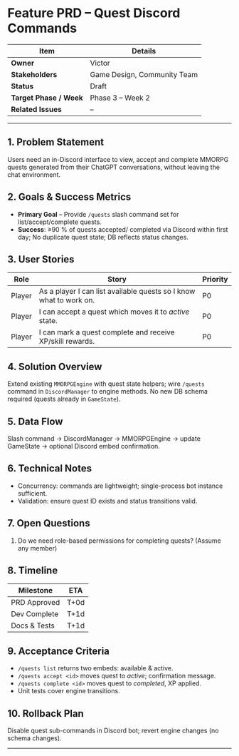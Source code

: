 # Feature PRD – Quest Discord Commands

| Item | Details |
|------|---------|
| **Owner** | Victor |
| **Stakeholders** | Game Design, Community Team |
| **Status** | Draft |
| **Target Phase / Week** | Phase 3 – Week 2 |
| **Related Issues** | – |

---

## 1. Problem Statement
Users need an in-Discord interface to view, accept and complete MMORPG quests generated from their ChatGPT conversations, without leaving the chat environment.

## 2. Goals & Success Metrics
* **Primary Goal** – Provide `/quests` slash command set for list/accept/complete quests.
* **Success**: ≥90 % of quests accepted/ completed via Discord within first day; No duplicate quest state; DB reflects status changes.

## 3. User Stories
| Role | Story | Priority |
|------|-------|----------|
| Player | As a player I can list available quests so I know what to work on. | P0 |
| Player | I can accept a quest which moves it to *active* state. | P0 |
| Player | I can mark a quest complete and receive XP/skill rewards. | P0 |

## 4. Solution Overview
Extend existing `MMORPGEngine` with quest state helpers; wire `/quests` command in `DiscordManager` to engine methods. No new DB schema required (quests already in `GameState`).

## 5. Data Flow
Slash command → DiscordManager → MMORPGEngine → update GameState → optional Discord embed confirmation.

## 6. Technical Notes
* Concurrency: commands are lightweight; single-process bot instance sufficient.
* Validation: ensure quest ID exists and status transitions valid.

## 7. Open Questions
1. Do we need role-based permissions for completing quests? (Assume any member)

## 8. Timeline
| Milestone | ETA |
|-----------|-----|
| PRD Approved | T+0d |
| Dev Complete | T+1d |
| Docs & Tests | T+1d |

## 9. Acceptance Criteria
* `/quests list` returns two embeds: available & active.
* `/quests accept <id>` moves quest to *active*; confirmation message.
* `/quests complete <id>` moves quest to *completed*, XP applied.
* Unit tests cover engine transitions.

## 10. Rollback Plan
Disable quest sub-commands in Discord bot; revert engine changes (no schema changes).

--- 